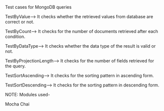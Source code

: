 Test cases for MongoDB queries

TestByValue--> It checks whether the retrieved values from database are correct or not.

TestByCount--> It checks for the number of documents retrieved after each condition.

TestByDataType--> It checks whether the data type of the result is valid or not.

TestByProjectionLength--> It checks for the number of fields retrieved for the query.

TestSortAscending--> It checks for the sorting pattern in ascending form.

TestSortDescending--> It checks for the sorting pattern in descending form.

NOTE:
Modules used-

Mocha
Chai
